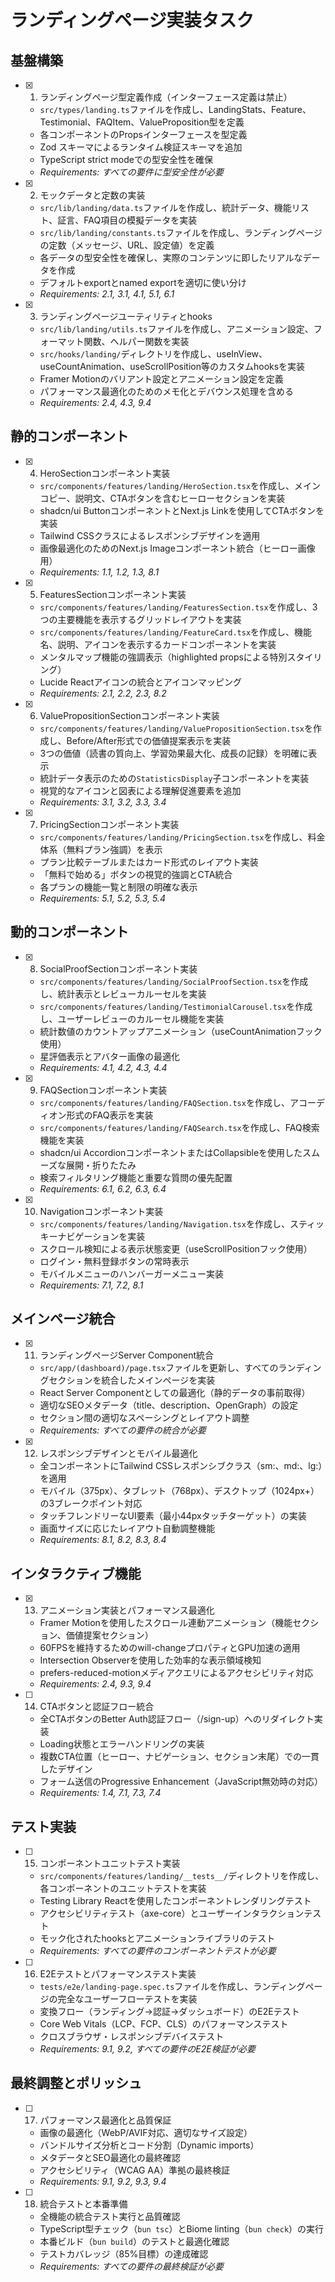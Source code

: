 # ランディングページ実装タスク

## 基盤構築

- [x] 1. ランディングページ型定義作成（インターフェース定義は禁止）
  - `src/types/landing.ts`ファイルを作成し、LandingStats、Feature、Testimonial、FAQItem、ValueProposition型を定義
  - 各コンポーネントのPropsインターフェースを型定義
  - Zod スキーマによるランタイム検証スキーマを追加
  - TypeScript strict modeでの型安全性を確保
  - _Requirements: すべての要件に型安全性が必要_

- [x] 2. モックデータと定数の実装
  - `src/lib/landing/data.ts`ファイルを作成し、統計データ、機能リスト、証言、FAQ項目の模擬データを実装
  - `src/lib/landing/constants.ts`ファイルを作成し、ランディングページの定数（メッセージ、URL、設定値）を定義
  - 各データの型安全性を確保し、実際のコンテンツに即したリアルなデータを作成
  - デフォルトexportとnamed exportを適切に使い分け
  - _Requirements: 2.1, 3.1, 4.1, 5.1, 6.1_

- [x] 3. ランディングページユーティリティとhooks
  - `src/lib/landing/utils.ts`ファイルを作成し、アニメーション設定、フォーマット関数、ヘルパー関数を実装
  - `src/hooks/landing/`ディレクトリを作成し、useInView、useCountAnimation、useScrollPosition等のカスタムhooksを実装
  - Framer Motionのバリアント設定とアニメーション設定を定義
  - パフォーマンス最適化のためのメモ化とデバウンス処理を含める
  - _Requirements: 2.4, 4.3, 9.4_

## 静的コンポーネント

- [x] 4. HeroSectionコンポーネント実装
  - `src/components/features/landing/HeroSection.tsx`を作成し、メインコピー、説明文、CTAボタンを含むヒーローセクションを実装
  - shadcn/ui ButtonコンポーネントとNext.js Linkを使用してCTAボタンを実装
  - Tailwind CSSクラスによるレスポンシブデザインを適用
  - 画像最適化のためのNext.js Imageコンポーネント統合（ヒーロー画像用）
  - _Requirements: 1.1, 1.2, 1.3, 8.1_

- [x] 5. FeaturesSectionコンポーネント実装
  - `src/components/features/landing/FeaturesSection.tsx`を作成し、3つの主要機能を表示するグリッドレイアウトを実装
  - `src/components/features/landing/FeatureCard.tsx`を作成し、機能名、説明、アイコンを表示するカードコンポーネントを実装
  - メンタルマップ機能の強調表示（highlighted propsによる特別スタイリング）
  - Lucide Reactアイコンの統合とアイコンマッピング
  - _Requirements: 2.1, 2.2, 2.3, 8.2_

- [x] 6. ValuePropositionSectionコンポーネント実装
  - `src/components/features/landing/ValuePropositionSection.tsx`を作成し、Before/After形式での価値提案表示を実装
  - 3つの価値（読書の質向上、学習効果最大化、成長の記録）を明確に表示
  - 統計データ表示のための`StatisticsDisplay`子コンポーネントを実装
  - 視覚的なアイコンと図表による理解促進要素を追加
  - _Requirements: 3.1, 3.2, 3.3, 3.4_

- [x] 7. PricingSectionコンポーネント実装
  - `src/components/features/landing/PricingSection.tsx`を作成し、料金体系（無料プラン強調）を表示
  - プラン比較テーブルまたはカード形式のレイアウト実装
  - 「無料で始める」ボタンの視覚的強調とCTA統合
  - 各プランの機能一覧と制限の明確な表示
  - _Requirements: 5.1, 5.2, 5.3, 5.4_

## 動的コンポーネント

- [x] 8. SocialProofSectionコンポーネント実装
  - `src/components/features/landing/SocialProofSection.tsx`を作成し、統計表示とレビューカルーセルを実装
  - `src/components/features/landing/TestimonialCarousel.tsx`を作成し、ユーザーレビューのカルーセル機能を実装
  - 統計数値のカウントアップアニメーション（useCountAnimationフック使用）
  - 星評価表示とアバター画像の最適化
  - _Requirements: 4.1, 4.2, 4.3, 4.4_

- [x] 9. FAQSectionコンポーネント実装
  - `src/components/features/landing/FAQSection.tsx`を作成し、アコーディオン形式のFAQ表示を実装
  - `src/components/features/landing/FAQSearch.tsx`を作成し、FAQ検索機能を実装
  - shadcn/ui AccordionコンポーネントまたはCollapsibleを使用したスムーズな展開・折りたたみ
  - 検索フィルタリング機能と重要な質問の優先配置
  - _Requirements: 6.1, 6.2, 6.3, 6.4_

- [x] 10. Navigationコンポーネント実装
  - `src/components/features/landing/Navigation.tsx`を作成し、スティッキーナビゲーションを実装
  - スクロール検知による表示状態変更（useScrollPositionフック使用）
  - ログイン・無料登録ボタンの常時表示
  - モバイルメニューのハンバーガーメニュー実装
  - _Requirements: 7.1, 7.2, 8.1_

## メインページ統合

- [x] 11. ランディングページServer Component統合
  - `src/app/(dashboard)/page.tsx`ファイルを更新し、すべてのランディングセクションを統合したメインページを実装
  - React Server Componentとしての最適化（静的データの事前取得）
  - 適切なSEOメタデータ（title、description、OpenGraph）の設定
  - セクション間の適切なスペーシングとレイアウト調整
  - _Requirements: すべての要件の統合が必要_

- [x] 12. レスポンシブデザインとモバイル最適化
  - 全コンポーネントにTailwind CSSレスポンシブクラス（sm:、md:、lg:）を適用
  - モバイル（375px）、タブレット（768px）、デスクトップ（1024px+）の3ブレークポイント対応
  - タッチフレンドリーなUI要素（最小44pxタッチターゲット）の実装
  - 画面サイズに応じたレイアウト自動調整機能
  - _Requirements: 8.1, 8.2, 8.3, 8.4_

## インタラクティブ機能

- [x] 13. アニメーション実装とパフォーマンス最適化
  - Framer Motionを使用したスクロール連動アニメーション（機能セクション、価値提案セクション）
  - 60FPSを維持するためのwill-changeプロパティとGPU加速の適用
  - Intersection Observerを使用した効率的な表示領域検知
  - prefers-reduced-motionメディアクエリによるアクセシビリティ対応
  - _Requirements: 2.4, 9.3, 9.4_

- [ ] 14. CTAボタンと認証フロー統合
  - 全CTAボタンのBetter Auth認証フロー（/sign-up）へのリダイレクト実装
  - Loading状態とエラーハンドリングの実装
  - 複数CTA位置（ヒーロー、ナビゲーション、セクション末尾）での一貫したデザイン
  - フォーム送信のProgressive Enhancement（JavaScript無効時の対応）
  - _Requirements: 1.4, 7.1, 7.3, 7.4_

## テスト実装

- [ ] 15. コンポーネントユニットテスト実装
  - `src/components/features/landing/__tests__/`ディレクトリを作成し、各コンポーネントのユニットテストを実装
  - Testing Library Reactを使用したコンポーネントレンダリングテスト
  - アクセシビリティテスト（axe-core）とユーザーインタラクションテスト
  - モック化されたhooksとアニメーションライブラリのテスト
  - _Requirements: すべての要件のコンポーネントテストが必要_

- [ ] 16. E2Eテストとパフォーマンステスト実装
  - `tests/e2e/landing-page.spec.ts`ファイルを作成し、ランディングページの完全なユーザーフローテストを実装
  - 変換フロー（ランディング→認証→ダッシュボード）のE2Eテスト
  - Core Web Vitals（LCP、FCP、CLS）のパフォーマンステスト
  - クロスブラウザ・レスポンシブデバイステスト
  - _Requirements: 9.1, 9.2, すべての要件のE2E検証が必要_

## 最終調整とポリッシュ

- [ ] 17. パフォーマンス最適化と品質保証
  - 画像の最適化（WebP/AVIF対応、適切なサイズ設定）
  - バンドルサイズ分析とコード分割（Dynamic imports）
  - メタデータとSEO最適化の最終確認
  - アクセシビリティ（WCAG AA）準拠の最終検証
  - _Requirements: 9.1, 9.2, 9.3, 9.4_

- [ ] 18. 統合テストと本番準備
  - 全機能の統合テスト実行と品質確認
  - TypeScript型チェック（`bun tsc`）とBiome linting（`bun check`）の実行
  - 本番ビルド（`bun build`）のテストと最適化確認
  - テストカバレッジ（85%目標）の達成確認
  - _Requirements: すべての要件の最終検証が必要_